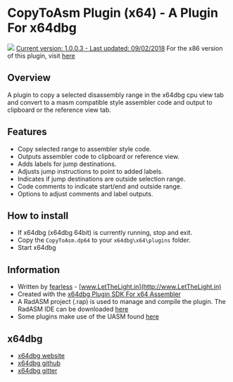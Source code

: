 # CopyToAsm Plugin (x64) - A Plugin For x64dbg

![](https://github.com/mrfearless/CopyToAsm-Plugin-x64/blob/master/images/copytoasmlogo.png) [Current version: 1.0.0.3 - Last updated: 09/02/2018](https://github.com/mrfearless/CopyToAsm-Plugin-x64/releases/latest) For the x86 version of this plugin, visit [here](https://github.com/mrfearless/CopyToAsm-Plugin-x86)

## Overview

A plugin to copy a selected disassembly range in the x64dbg cpu view tab and convert to a masm compatible style assembler code and output to clipboard or the reference view tab.

## Features

* Copy selected range to assembler style code.
* Outputs assembler code to clipboard or reference view.
* Adds labels for jump destinations.
* Adjusts jump instructions to point to added labels.
* Indicates if jump destinations are outside selection range.
* Code comments to indicate start/end and outside range.
* Options to adjust comments and label outputs.

## How to install

* If x64dbg (x64dbg 64bit) is currently running, stop and exit.
* Copy the `CopyToAsm.dp64` to your `x64dbg\x64\plugins` folder.
* Start x64dbg

## Information

* Written by [fearless](https://github.com/mrfearless)  - [www.LetTheLight.in](http://www.LetTheLight.in)
* Created with the [x64dbg Plugin SDK For x64 Assembler](https://github.com/mrfearless/x64dbg-Plugin-SDK-For-x64-Assembler)
* A RadASM project (.rap) is used to manage and compile the plugin. The RadASM IDE can be downloaded [here](http://www.softpedia.com/get/Programming/File-Editors/RadASM.shtml)
* Some plugins make use of the UASM found [here](http://www.terraspace.co.uk/uasm.html)

## x64dbg
* [x64dbg website](http://x64dbg.com)
* [x64dbg github](https://github.com/x64dbg/x64dbg)
* [x64dbg gitter](https://gitter.im/x64dbg/x64dbg)